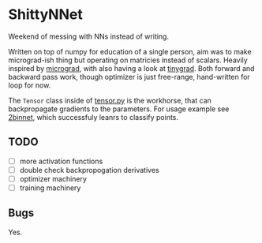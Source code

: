 # ShittyNNet

Weekend of messing with NNs instead of writing.

Written on top of numpy for education of a single person, aim was to make micrograd-ish thing but operating on matricies instead of scalars. Heavily inspired by [micrograd][mg], with also having a look at [tinygrad][tg]. Both forward and backward pass work, though optimizer is just free-range, hand-written for loop for now.

The `Tensor` class inside of [tensor.py](./shittynnet/tensor.py) is the workhorse, that can backpropagate gradients to the parameters. For usage example see [2binnet](./2binnet.ipynb), which successfuly leanrs to classify points.

## TODO
- [ ] more activation functions
- [ ] double check backpropogation derivatives
- [ ] optimizer machinery
- [ ] training machinery

## Bugs
Yes.

<!-- links go here -->
[mg]:https://github.com/karpathy/micrograd
[tg]:https://github.com/tinygrad/tinygrad